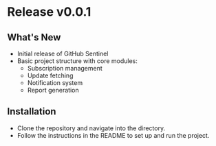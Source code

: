# Release v0.0.1

## What's New

- Initial release of GitHub Sentinel
- Basic project structure with core modules:
  - Subscription management
  - Update fetching
  - Notification system
  - Report generation

## Installation

- Clone the repository and navigate into the directory.
- Follow the instructions in the README to set up and run the project.
